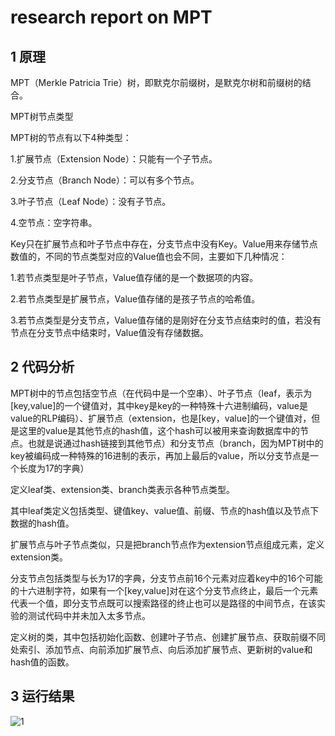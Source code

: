# research report on MPT

## 1 原理

MPT（Merkle Patricia Trie）树，即默克尔前缀树，是默克尔树和前缀树的结合。

MPT树节点类型

MPT树的节点有以下4种类型：

1.扩展节点（Extension Node）：只能有一个子节点。

2.分支节点（Branch Node）：可以有多个节点。

3.叶子节点（Leaf Node）：没有子节点。

4.空节点：空字符串。

Key只在扩展节点和叶子节点中存在，分支节点中没有Key。Value用来存储节点数值的，不同的节点类型对应的Value值也会不同，主要如下几种情况：

1.若节点类型是叶子节点，Value值存储的是一个数据项的内容。

2.若节点类型是扩展节点，Value值存储的是孩子节点的哈希值。

3.若节点类型是分支节点，Value值存储的是刚好在分支节点结束时的值，若没有节点在分支节点中结束时，Value值没有存储数据。

## 2 代码分析

MPT树中的节点包括空节点（在代码中是一个空串）、叶子节点（leaf，表示为[key,value]的一个键值对，其中key是key的一种特殊十六进制编码，value是value的RLP编码）、扩展节点（extension，也是[key，value]的一个键值对，但是这里的value是其他节点的hash值，这个hash可以被用来查询数据库中的节点。也就是说通过hash链接到其他节点）和分支节点（branch，因为MPT树中的key被编码成一种特殊的16进制的表示，再加上最后的value，所以分支节点是一个长度为17的字典）

定义leaf类、extension类、branch类表示各种节点类型。

其中leaf类定义包括类型、键值key、value值、前缀、节点的hash值以及节点下数据的hash值。

扩展节点与叶子节点类似，只是把branch节点作为extension节点组成元素，定义extension类。

分支节点包括类型与长为17的字典，分支节点前16个元素对应着key中的16个可能的十六进制字符，如果有一个[key,value]对在这个分支节点终止，最后一个元素代表一个值，即分支节点既可以搜索路径的终止也可以是路径的中间节点，在该实验的测试代码中并未加入太多节点。

定义树的类，其中包括初始化函数、创建叶子节点、创建扩展节点、获取前缀不同处索引、添加节点、向前添加扩展节点、向后添加扩展节点、更新树的value和hash值的函数。

## 3 运行结果

![1](https://github.com/Sherry-JulK/homeworkgroup-11/assets/138464371/f4104ee4-223a-4b6c-ab44-45ea0b5d4afc)
